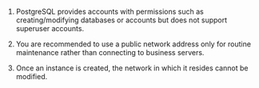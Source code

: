 
1. PostgreSQL provides accounts with permissions such as creating/modifying databases or accounts but does not support superuser accounts.


2. You are recommended to use a public network address only for routine maintenance rather than connecting to business servers.


3. Once an instance is created, the network in which it resides cannot be modified.


